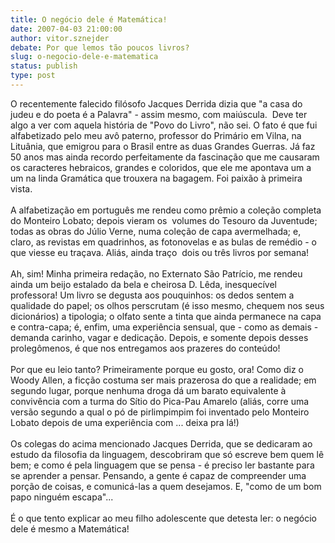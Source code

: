 ```yaml
---
title: O negócio dele é Matemática!
date: 2007-04-03 21:00:00
author: vitor.sznejder
debate: Por que lemos tão poucos livros?
slug: o-negocio-dele-e-matematica
status: publish 
type: post
---
```


O recentemente falecido filósofo Jacques Derrida dizia que "a casa do judeu e do poeta é a Palavra" - assim mesmo, com maiúscula.  Deve ter algo a ver com aquela história de "Povo do Livro", não sei. O fato é que fui alfabetizado pelo meu avô paterno, professor do Primário em Vilna, na Lituânia, que emigrou para o Brasil entre as duas Grandes Guerras. Já faz 50 anos mas ainda recordo perfeitamente da fascinação que me causaram os caracteres hebraicos, grandes e coloridos, que ele me apontava um a um na linda Gramática que trouxera na bagagem. Foi paixão à primeira vista.    
   
A alfabetização em português me rendeu como prêmio a coleção completa do Monteiro Lobato; depois vieram os  volumes do Tesouro da Juventude; todas as obras do Júlio Verne, numa coleção de capa avermelhada; e, claro, as revistas em quadrinhos, as fotonovelas e as bulas de remédio - o que viesse eu traçava. Aliás, ainda traço  dois ou três livros por semana!   
   
Ah, sim! Minha primeira redação, no Externato São Patrício, me rendeu ainda um beijo estalado da bela e cheirosa D. Lêda, inesquecível professora! Um livro se degusta aos pouquinhos: os dedos sentem a qualidade do papel; os olhos perscrutam (é isso mesmo, chequem nos seus dicionários) a tipologia; o olfato sente a tinta que ainda permanece na capa e contra-capa; é, enfim, uma experiência sensual, que - como as demais - demanda carinho, vagar e dedicação. Depois, e somente depois desses prolegômenos, é que nos entregamos aos prazeres do conteúdo!            
   
Por que eu leio tanto? Primeiramente porque eu gosto, ora! Como diz o Woody Allen, a ficção costuma ser mais prazerosa do que a realidade; em segundo lugar, porque nenhuma droga dá um barato equivalente à convivência com a turma do Sítio do Pica-Pau Amarelo (aliás, corre uma versão segundo a qual o pó de pirlimpimpim foi inventado pelo Monteiro Lobato depois de uma experiência com ... deixa pra lá!)   
   
Os colegas do acima mencionado Jacques Derrida, que se dedicaram ao estudo da filosofia da linguagem, descobriram que só escreve bem quem lê bem; e como é pela linguagem que se pensa - é preciso ler bastante para se aprender a pensar. Pensando, a gente é capaz de compreender uma porção de coisas, e comunicá-las a quem desejamos. E, "como de um bom papo ninguém escapa"...     
   
É o que tento explicar ao meu filho adolescente que detesta ler: o negócio dele é mesmo a Matemática! 
